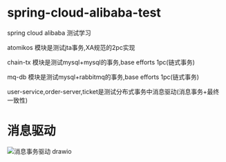 # spring-cloud-alibaba-test
spring cloud alibaba 测试学习

atomikos 模块是测试jta事务,XA规范的2pc实现

chain-tx 模块是测试mysql+mysql的事务,base efforts 1pc(链式事务)  

mq-db 模块是测试mysql+rabbitmq的事务,base efforts 1pc(链式事务)  

user-service,order-server,ticket是测试分布式事务中消息驱动(消息事务+最终一致性)

# 消息驱动
![消息事务驱动 drawio](https://user-images.githubusercontent.com/28898855/210592352-cb62bbf7-6b02-4db6-a0db-5e877ae6ffb8.png)
